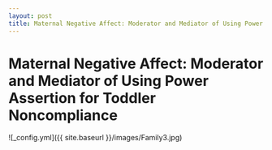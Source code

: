 ```yaml
---
layout: post
title: Maternal Negative Affect: Moderator and Mediator of Using Power Assertion for Toddler Noncompliance
---
```

# Maternal Negative Affect: Moderator and Mediator of Using Power Assertion for Toddler Noncompliance

![_config.yml]({{ site.baseurl }}/images/Family3.jpg)

